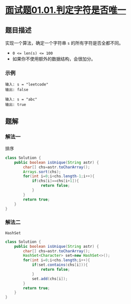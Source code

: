 # [面试题01.01.判定字符是否唯一](https://leetcode-cn.com/problems/is-unique-lcci/)
## 题目描述
实现一个算法，确定一个字符串 `s` 的所有字符是否全都不同。

- `0 <= len(s) <= 100`
- 如果你不使用额外的数据结构，会很加分。

### 示例
```
输入: s = "leetcode"
输出: false 
```
```
输入: s = "abc"
输出: true
```
## 题解
### 解法一
排序
```java
class Solution {
    public boolean isUnique(String astr) {
        char[] chs=astr.toCharArray();
        Arrays.sort(chs);
        for(int i=0;i<chs.length-1;i++){
            if(chs[i]==chs[i+1]){
                return false;
            }
        }
        return true;
    }
}
```
### 解法二
`HashSet`
```java
class Solution {
    public boolean isUnique(String astr) {
        char[] chs=astr.toCharArray();
        HashSet<Character> set=new HashSet<>();
        for(int i=0;i<chs.length;i++){
            if(set.contains(chs[i])){
                return false;
            }
            set.add(chs[i]);
        }
        return true;
    }
}
```
